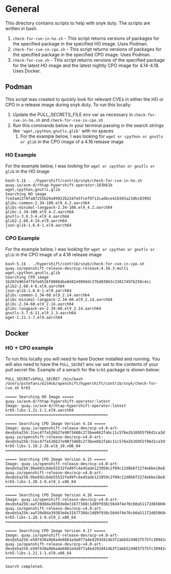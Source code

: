 # General
This directory contains scripts to help with snyk duty. The scripts are written in bash.
1. `check-for-cve-in-ho.sh` - This script returns versions of packages for the specified package in the specified HO image. Uses Podman.
2. `check-for-cve-in-cpo.sh` - This script returns versions of packages for the specified package in the specified CPO image. Uses Podman.
3. `check-for-cve.sh` - This script returns versions of the specified package for the latest HO image and the latest nightly CPO image for 4.14-4.18. Uses Docker.

## Podman
This script was created to quickly look for relevant CVEs in either the HO or CPO in a release image during snyk duty. To run this locally:

1. Update the PULL_SECRETS_FILE env var as necessary in `check-for-cve-in-ho.sh` and `check-for-cve-in-cpo.sh`
2. Run this commands below in your terminal passing in the search strings like `'wget,cpython,gnutls,glib'` with no spaces
   1. For the example below, I was looking for `wget or cpython or gnutls or glib` in the CPO image of a 4.16 release image

### HO Example
For the example below, I was looking for `wget or cpython or gnutls or glib` in the HO image

```
bash-5.1$ . ./hypershift/contrib/snyk/check-for-cve-in-ho.sh quay.io/acm-d/rhtap-hypershift-operator:183b61b wget,cpython,gnutls,glib
Searching HO image
7ce5a41378fa07255b29a99922b2247e5fcef9713cadbce41b565a218bc83992
glibc-common-2.34-100.el9_4.2.aarch64
glibc-minimal-langpack-2.34-100.el9_4.2.aarch64
glibc-2.34-100.el9_4.2.aarch64
gnutls-3.8.3-4.el9_4.aarch64
glib2-2.68.4-14.el9.aarch64
json-glib-1.6.6-1.el9.aarch64
```

### CPO Example
For the example below, I was looking for `wget or cpython or gnutls or glib` in the CPO image of a 4.16 release image

```
bash-5.1$ . ./hypershift/contrib/snyk/check-for-cve-in-cpo.sh quay.io/openshift-release-dev/ocp-release:4.16.3-multi wget,cpython,gnutls,glib
Searching CPO image
1b207e9654ffbfe6526f88064be0d42e9894dc376d03863c33817497b258c4cc
glib2-2.68.4-6.el9.aarch64
json-glib-1.6.6-1.el9.aarch64
glibc-common-2.34-60.el9_2.14.aarch64
glibc-minimal-langpack-2.34-60.el9_2.14.aarch64
glibc-2.34-60.el9_2.14.aarch64
glibc-langpack-en-2.34-60.el9_2.14.aarch64
gnutls-3.7.6-21.el9_2.3.aarch64
wget-1.21.1-7.el9.aarch64
```

## Docker

### HO + CPO example
To run this locally you will need to have Docker installed and running. You will also need to have the `PULL_SECRET` env var set to the contents of your pull secret file. Example of a serach for the `krb5` package is shown below:
```
PULL_SECRET=$PULL_SECRET /bin/bash /Users/pstefans/GitHub/openshift/hypershift/contrib/snyk/check-for-cve.sh krb5

===== Searching HO Image =====
quay.io/acm-d/rhtap-hypershift-operator:latest
Image: quay.io/acm-d/rhtap-hypershift-operator:latest
krb5-libs-1.21.1-1.el9.aarch64
=============================================

===== Searching CPO Image Version 4.14 =====
Image: quay.io/openshift-release-dev/ocp-v4.0-art-dev@sha256:31ec47fa526b27e9073468c273bee662fabc11c576e2b16955f96d1ca3df22c2
quay.io/openshift-release-dev/ocp-v4.0-art-dev@sha256:31ec47fa526b27e9073468c273bee662fabc11c576e2b16955f96d1ca3df22c2
krb5-libs-1.18.2-28.el8_10.x86_64
=============================================

===== Searching CPO Image Version 4.15 =====
Image: quay.io/openshift-release-dev/ocp-v4.0-art-dev@sha256:9be692cbde55532fe89fc4e45ade123959c2f09c12d8b6f2274e6be18e815fcd
quay.io/openshift-release-dev/ocp-v4.0-art-dev@sha256:9be692cbde55532fe89fc4e45ade123959c2f09c12d8b6f2274e6be18e815fcd
krb5-libs-1.20.1-9.el9_2.x86_64
=============================================

===== Searching CPO Image Version 4.16 =====
Image: quay.io/openshift-release-dev/ocp-v4.0-art-dev@sha256:aaf20d8da39383e8e31677368c1d89f938c56d4f4e70cb0a51172d650604e45d
quay.io/openshift-release-dev/ocp-v4.0-art-dev@sha256:aaf20d8da39383e8e31677368c1d89f938c56d4f4e70cb0a51172d650604e45d
krb5-libs-1.20.1-9.el9_2.x86_64
=============================================

===== Searching CPO Image Version 4.17 =====
Image: quay.io/openshift-release-dev/ocp-v4.0-art-dev@sha256:e50f438a9b6a4e6881eda977a4e4293d414b3f2abb5249837575fc30942c36fa
quay.io/openshift-release-dev/ocp-v4.0-art-dev@sha256:e50f438a9b6a4e6881eda977a4e4293d414b3f2abb5249837575fc30942c36fa
krb5-libs-1.21.1-1.el9.x86_64
=============================================

Search completed.
```




